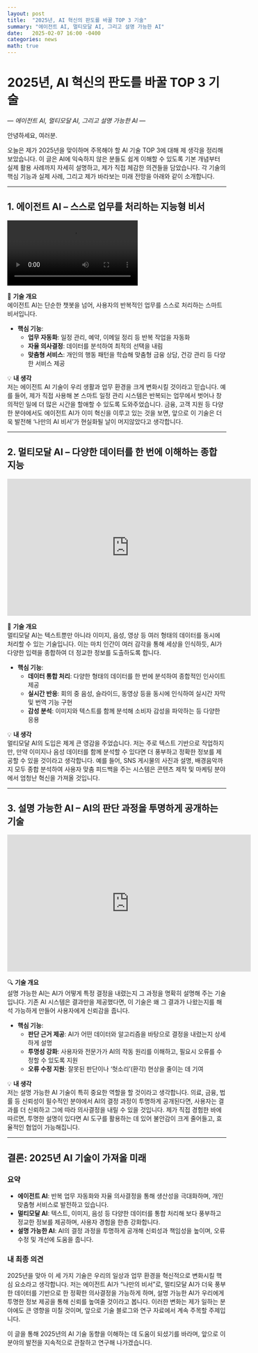 ```yaml
---
layout: post
title:  "2025년, AI 혁신의 판도를 바꿀 TOP 3 기술"
summary: "에이전트 AI, 멀티모달 AI, 그리고 설명 가능한 AI"
date:   2025-02-07 16:00 -0400
categories: news
math: true
---
```


# 2025년, AI 혁신의 판도를 바꿀 TOP 3 기술  
*— 에이전트 AI, 멀티모달 AI, 그리고 설명 가능한 AI —*

안녕하세요, 여러분.  

오늘은 제가 2025년을 맞이하며 주목해야 할 AI 기술 TOP 3에 대해 제 생각을 정리해 보았습니다. 이 글은 AI에 익숙하지 않은 분들도 쉽게 이해할 수 있도록 기본 개념부터 실제 활용 사례까지 자세히 설명하고, 제가 직접 체감한 의견들을 담았습니다. 각 기술의 핵심 기능과 실제 사례, 그리고 제가 바라보는 미래 전망을 아래와 같이 소개합니다.

---

## 1. 에이전트 AI – 스스로 업무를 처리하는 지능형 비서  



![1](https://osu-nlp-group.github.io/SeeAct/static/videos/1_walmar_job_github.mp4)



🔧 **기술 개요**  
에이전트 AI는 단순한 챗봇을 넘어, 사용자의 반복적인 업무를 스스로 처리하는 스마트 비서입니다.  
- **핵심 기능**:  
  - **업무 자동화**: 일정 관리, 예약, 이메일 정리 등 반복 작업을 자동화  
  - **자율 의사결정**: 데이터를 분석하여 최적의 선택을 내림  
  - **맞춤형 서비스**: 개인의 행동 패턴을 학습해 맞춤형 금융 상담, 건강 관리 등 다양한 서비스 제공

💡 **내 생각**  
저는 에이전트 AI 기술이 우리 생활과 업무 환경을 크게 변화시킬 것이라고 믿습니다. 예를 들어, 제가 직접 사용해 본 스마트 일정 관리 시스템은 반복되는 업무에서 벗어나 창의적인 일에 더 많은 시간을 할애할 수 있도록 도와주었습니다. 금융, 고객 지원 등 다양한 분야에서도 에이전트 AI가 이미 혁신을 이루고 있는 것을 보면, 앞으로 이 기술은 더욱 발전해 ‘나만의 AI 비서’가 현실화될 날이 머지않았다고 생각합니다.

---

## 2. 멀티모달 AI – 다양한 데이터를 한 번에 이해하는 종합 지능  



<iframe width="560" height="315"
  src="https://youtu.be/UIZAiXYceBI" 
  frameborder="0" 
  allow="accelerometer; autoplay; encrypted-media; gyroscope; picture-in-picture" 
  allowfullscreen>
</iframe>



🎨 **기술 개요**  
멀티모달 AI는 텍스트뿐만 아니라 이미지, 음성, 영상 등 여러 형태의 데이터를 동시에 처리할 수 있는 기술입니다. 이는 마치 인간이 여러 감각을 통해 세상을 인식하듯, AI가 다양한 입력을 종합하여 더 정교한 정보를 도출하도록 합니다.  
- **핵심 기능**:  
  - **데이터 통합 처리**: 다양한 형태의 데이터를 한 번에 분석하여 종합적인 인사이트 제공  
  - **실시간 반응**: 회의 중 음성, 슬라이드, 동영상 등을 동시에 인식하여 실시간 자막 및 번역 기능 구현  
  - **감성 분석**: 이미지와 텍스트를 함께 분석해 소비자 감성을 파악하는 등 다양한 응용

💡 **내 생각**  
멀티모달 AI의 도입은 제게 큰 영감을 주었습니다. 저는 주로 텍스트 기반으로 작업하지만, 만약 이미지나 음성 데이터를 함께 분석할 수 있다면 더 풍부하고 정확한 정보를 제공할 수 있을 것이라고 생각합니다. 예를 들어, SNS 게시물의 사진과 설명, 배경음악까지 모두 종합 분석하여 사용자 맞춤 피드백을 주는 시스템은 콘텐츠 제작 및 마케팅 분야에서 엄청난 혁신을 가져올 것입니다.

---

## 3. 설명 가능한 AI – AI의 판단 과정을 투명하게 공개하는 기술  



<iframe width="560" height="315" 
  src="https://www.youtube.com/embed/0Lf7VKEclQM?si=F86bFJPXwKlx0CKn" 
  title="YouTube video player" 
  frameborder="0" 
  allow="accelerometer; autoplay; clipboard-write; encrypted-media; gyroscope; picture-in-picture; web-share" referrerpolicy="strict-origin-when-cross-origin" 
  allowfullscreen>
</iframe>



🔍 **기술 개요**  
설명 가능한 AI는 AI가 어떻게 특정 결정을 내렸는지 그 과정을 명확히 설명해 주는 기술입니다. 기존 AI 시스템은 결과만을 제공했다면, 이 기술은 왜 그 결과가 나왔는지를 해석 가능하게 만들어 사용자에게 신뢰감을 줍니다.  
- **핵심 기능**:  
  - **판단 근거 제공**: AI가 어떤 데이터와 알고리즘을 바탕으로 결정을 내렸는지 상세하게 설명  
  - **투명성 강화**: 사용자와 전문가가 AI의 작동 원리를 이해하고, 필요시 오류를 수정할 수 있도록 지원  
  - **오류 수정 지원**: 잘못된 판단이나 ‘헛소리’(환각) 현상을 줄이는 데 기여

💡 **내 생각**  
저는 설명 가능한 AI 기술이 특히 중요한 역할을 할 것이라고 생각합니다. 의료, 금융, 법률 등 신뢰성이 필수적인 분야에서 AI의 결정 과정이 투명하게 공개된다면, 사용자는 결과를 더 신뢰하고 그에 따라 의사결정을 내릴 수 있을 것입니다. 제가 직접 경험한 바에 따르면, 투명한 설명이 있다면 AI 도구를 활용하는 데 있어 불안감이 크게 줄어들고, 효율적인 협업이 가능해집니다.

---

## 결론: 2025년 AI 기술이 가져올 미래  
### 요약  
- **에이전트 AI**: 반복 업무 자동화와 자율 의사결정을 통해 생산성을 극대화하며, 개인 맞춤형 서비스로 발전하고 있습니다.  
- **멀티모달 AI**: 텍스트, 이미지, 음성 등 다양한 데이터를 통합 처리해 보다 풍부하고 정교한 정보를 제공하며, 사용자 경험을 한층 강화합니다.  
- **설명 가능한 AI**: AI의 결정 과정을 투명하게 공개해 신뢰성과 책임성을 높이며, 오류 수정 및 개선에 도움을 줍니다.

### 내 최종 의견  
2025년을 맞아 이 세 가지 기술은 우리의 일상과 업무 환경을 혁신적으로 변화시킬 핵심 요소라고 생각합니다. 저는 에이전트 AI가 “나만의 비서”로, 멀티모달 AI가 더욱 풍부한 데이터를 기반으로 한 정확한 의사결정을 가능하게 하며, 설명 가능한 AI가 우리에게 투명한 정보 제공을 통해 신뢰를 높여줄 것이라고 봅니다. 이러한 변화는 제가 일하는 분야에도 큰 영향을 미칠 것이며, 앞으로 기술 블로그와 연구 자료에서 계속 주목할 주제입니다.

이 글을 통해 2025년의 AI 기술 동향을 이해하는 데 도움이 되셨기를 바라며, 앞으로 이 분야의 발전을 지속적으로 관찰하고 연구해 나가겠습니다.
